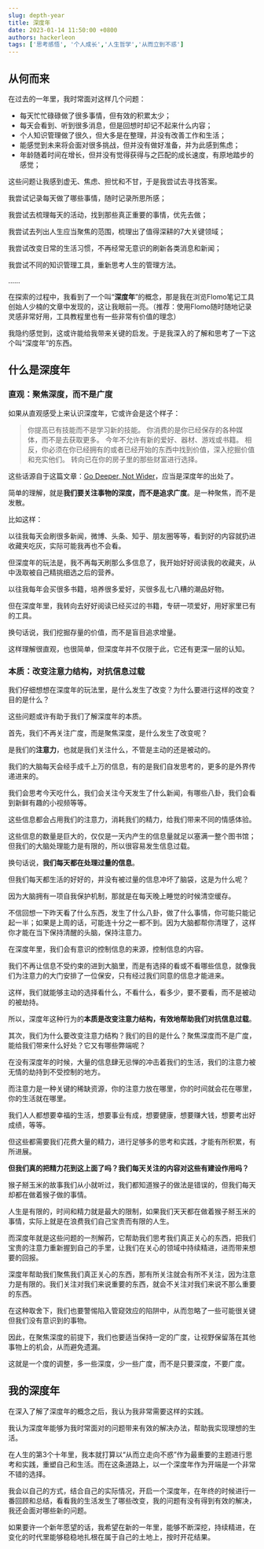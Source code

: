 ```yaml
---
slug: depth-year
title: 深度年
date: 2023-01-14 11:50:00 +0800
authors: hackerleon
tags: ['思考感悟', '个人成长','人生哲学','从而立到不惑']
---
```


<!--truncate-->

## 从何而来

在过去的一年里，我时常面对这样几个问题：

- 每天忙忙碌碌做了很多事情，但有效的积累太少；
- 每天会看到、听到很多消息，但是回想时却记不起来什么内容；
- 个人知识管理做了很久，但大多是在整理，并没有改善工作和生活；
- 能感觉到未来将会面对很多挑战，但并没有做好准备，并为此感到焦虑；
- 年龄随着时间在增长，但并没有觉得获得与之匹配的成长速度，有原地踏步的感觉；

这些问题让我感到虚无、焦虑、担忧和不甘，于是我尝试去寻找答案。

我尝试记录每天做了哪些事情，随时记录所思所感；

我尝试去梳理每天的活动，找到那些真正重要的事情，优先去做；

我尝试去列出人生应当聚焦的范围，梳理出了值得深耕的7大关键领域；

我尝试改变日常的生活习惯，不再经常无意识的刷新各类消息和新闻；

我尝试不同的知识管理工具，重新思考人生的管理方法。

……

在探索的过程中，我看到了一个叫“**深度年**”的概念，那是我在浏览Flomo笔记工具创始人少楠的文章中发现的，这让我眼前一亮。（推荐：使用Flomo随时随地记录灵感非常好用，工具教程里也有一些非常有价值的理念）

我隐约感觉到，这或许能给我带来关键的启发。于是我深入的了解和思考了一下这个叫“深度年”的东西。

## 什么是深度年

### 直观：聚焦深度，而不是广度

如果从直观感受上来认识深度年，它或许会是这个样子：

> 你提高已有技能而不是学习新的技能。
> 你消费的是你已经保存的各种媒体，而不是去获取更多。
> 今年不允许有新的爱好、器材、游戏或书籍。
> 相反，你必须在你已经拥有的或者已经开始的东西中找到价值，深入挖掘价值和充实他们。
> 转向已在你的房子里的那些财富进行选择。

这些话源自于这篇文章：[Go Deeper, Not Wider](https://www.raptitude.com/2017/12/go-deeper-not-wider/)，应当是深度年的出处了。

简单的理解，就是**我们要关注事物的深度，而不是追求广度**。是一种聚焦，而不是发散。

比如这样：

以往我每天会刷很多新闻，微博、头条、知乎、朋友圈等等，看到好的内容就扔进收藏夹吃灰，实际可能我再也不会看。

但深度年的玩法是，我不再每天刷那么多信息了，我开始好好阅读我的收藏夹，从中汲取被自己精挑细选之后的营养。

以往我每年会买很多书籍，培养很多爱好，买很多乱七八糟的潮品好物。

但在深度年里，我转向去好好阅读已经买过的书籍，专研一项爱好，用好家里已有的工具。

换句话说，我们挖掘存量的价值，而不是盲目追求增量。

这样理解很直观，也很简单，但深度年并不仅限于此，它还有更深一层的认知。

### 本质：改变注意力结构，对抗信息过载

我们仔细想想在深度年的玩法里，是什么发生了改变？为什么要进行这样的改变？目的是什么？

这些问题或许有助于我们了解深度年的本质。

首先，我们不再关注广度，而是聚焦深度，是什么发生了改变呢？

是我们的**注意力**，也就是我们关注什么，不管是主动的还是被动的。

我们的大脑每天会经手成千上万的信息，有的是我们自发思考的，更多的是外界传递进来的。

我们会思考今天吃什么，我们会关注今天发生了什么新闻，有哪些八卦，我们会看到新鲜有趣的小视频等等。

这些信息都会占用我们的注意力，消耗我们的精力，给我们带来不同的情感体验。

这些信息的数量是巨大的，仅仅是一天内产生的信息量就足以塞满一整个图书馆；但我们的大脑处理能力是有限的，所以很容易发生信息过载。

换句话说，**我们每天都在处理过量的信息**。

但我们每天都生活的好好的，并没有被过量的信息冲坏了脑袋，这是为什么呢？

因为大脑拥有一项自我保护机制，那就是在每天晚上睡觉的时候清空缓存。

不信回想一下昨天看了什么东西，发生了什么八卦，做了什么事情，你可能只能记起一半；如果是上周的话，可能连十分之一都不到。因为大脑都帮你清理了，这样你才能在当下保持清醒的头脑，保持注意力。

在深度年里，我们会有意识的控制信息的来源，控制信息的内容。

我们不再让信息不受约束的进到大脑里，而是有选择的看或不看哪些信息，就像我们为注意力的大门安排了一位保安，只有经过我们同意的信息才能进来。

这样，我们就能够主动的选择看什么，不看什么，看多少，要不要看，而不是被动的被劫持。

所以，深度年这种行为的**本质是改变注意力结构，有效地帮助我们对抗信息过载**。

其次，我们为什么要改变注意力结构？我们的目的是什么？聚焦深度而不是广度，能给我们带来什么好处？它又有哪些弊端呢？

在没有深度年的时候，大量的信息肆无忌惮的冲击着我们的生活，我们的注意力被无情的劫持到不受控制的地方。

而注意力是一种关键的稀缺资源，你的注意力放在哪里，你的时间就会花在哪里，你的生活就在哪里。

我们人人都想要幸福的生活，想要事业有成，想要健康，想要赚大钱，想要考出好成绩，等等。

但这些都需要我们花费大量的精力，进行足够多的思考和实践，才能有所积累，有所进展。

**但我们真的把精力花到这上面了吗？我们每天关注的内容对这些有建设作用吗？**

猴子掰玉米的故事我们从小就听过，我们都知道猴子的做法是错误的，但我们每天却都在做着猴子做的事情。

人生是有限的，时间和精力就是最大的限制，如果我们天天都在做着猴子掰玉米的事情，实际上就是在浪费我们自己宝贵而有限的人生。

而深度年就是这些问题的一剂解药，它帮助我们思考我们真正关心的东西，把我们宝贵的注意力重新握到自己的手里，让我们在关心的领域中持续精进，进而带来想要的回报。

深度年帮助我们聚焦我们真正关心的东西，那有所关注就会有所不关注，因为注意力是有限的。我们关注对我们来说重要的东西，就会不关注对我们来说不那么重要的东西。

在这种取舍下，我们也要警惕陷入管窥效应的陷阱中，从而忽略了一些可能很关键但我们没有意识到的事物。

因此，在聚焦深度的前提下，我们也要适当保持一定的广度，让视野保留落在其他事物上的机会，从而避免遗漏。

这就是一个度的调整，多一些深度，少一些广度，而不是只要深度，不要广度。

## 我的深度年

在深入了解了深度年的概念之后，我认为我非常需要这样的实践。

我认为深度年能够为我时常面对的问题带来有效的解决办法，帮助我实现理想的生活。

在人生的第3个十年里，我本就打算以“从而立走向不惑”作为最重要的主题进行思考和实践，重塑自己和生活。而在这条道路上，以一个深度年作为开端是一个非常不错的选择。

我会以自己的方式，结合自己的实际情况，开启一个深度年，在年终的时候进行一番回顾和总结，看看我的生活发生了哪些改变，我的问题有没有得到有效的解决，我还会面对哪些新的问题。

如果要许一个新年愿望的话，我希望在新的一年里，能够不断深挖，持续精进，在变化的时代里能够稳稳地扎根在属于自己的土地上，按时开花结果。
